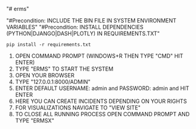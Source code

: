"# erms" 

"#Precondition: INCLUDE THE BIN FILE IN SYSTEM ENVIRONMENT VARIABLES"
"#Precondition: INSTALL DEPENDENCIES (PYTHON|DJANGO|DASH|PLOTLY) IN REQUIREMENTS.TXT"

`pip install -r requirements.txt`  
1. OPEN COMMAND PROMPT (WINDOWS+R THEN TYPE "CMD" HIT ENTER)
2. TYPE "ERMS" TO START THE SYSTEM
3. OPEN YOUR BROWSER
4. TYPE "127.0.0.1:8000/ADMIN"
5. ENTER DEFAULT USERNAME: admin and PASSWORD: admin and HIT ENTER
6. HERE YOU CAN CREATE INCIDENTS DEPENDING ON YOUR RIGHTS
7. FOR VISUALIZATIONS NAVIGATE TO "VIEW SITE"
8. TO CLOSE ALL RUNNING PROCESS OPEN COMMAND PROMPT AND TYPE "ERMSX"
